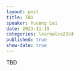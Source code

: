 ```yaml
---
layout: post
title: TBD
speaker: Yucong Lei
date: 2023-11-15
categories: learnalco2324
published: true
show-date: true
---
```

TBD